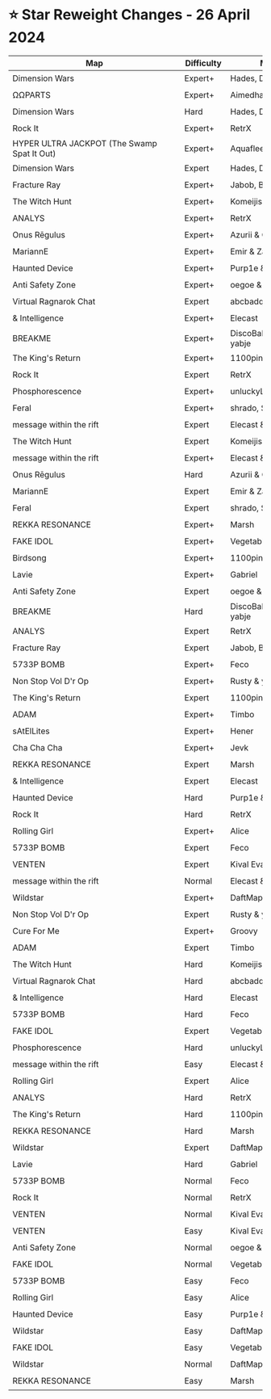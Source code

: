 # ⭐ Star Reweight Changes - 26 April 2024

| <div style="width:325px">Map</div> | <div style="width:75px">Difficulty</div> | <div style="width:200px">Mapper(s)</div> | <div style="width:175px">Star Rating Change</div> |
|-----|------------|-----------|---------------------------------------------------|
| Dimension Wars | Expert+ | Hades, Daan, Josh & Aqua | ⭐ 13.12 → ⭐ 13.48 |
| ΩΩPARTS | Expert+ | Aimedhades16 | ⭐ 13.06 → ⭐ 13.61 |
| Dimension Wars | Hard | Hades, Daan, Josh & Aqua | ⭐ 12.87 → ⭐ 13.47 |
| Rock It | Expert+ | RetrX | ⭐ 12.84 → ⭐ 12.82 |
| HYPER ULTRA JACKPOT (The Swamp Spat It Out) | Expert+ | Aquaflee & Helloiamdaan | ⭐ 12.59 → ⭐ 12.01 |
| Dimension Wars | Expert | Hades, Daan, Josh & Aqua | ⭐ 12.29 → ⭐ 12.74 |
| Fracture Ray | Expert+ | Jabob, Bitz & Luck | ⭐ 12.02 → ⭐ 11.97 |
| The Witch Hunt | Expert+ | Komeijisan051 | ⭐ 11.63 → ⭐ 11.11 |
| ANALYS | Expert+ | RetrX | ⭐ 11.48 → ⭐ 12.18 |
| Onus Rēgulus | Expert+ | Azurii & CMP1111 | ⭐ 11.32 → ⭐ 11.39 |
| MariannE | Expert+ | Emir & Zana | ⭐ 11.31 → ⭐ 11.98 |
| Haunted Device | Expert+ | Purp1e & yabje | ⭐ 10.87 → ⭐ 10.79 |
| Anti Safety Zone | Expert+ | oegoe & yabje | ⭐ 10.79 → ⭐ 10.65 |
| Virtual Ragnarok Chat | Expert | abcbadq | ⭐ 10.63 → ⭐ 10.01 |
| & Intelligence | Expert+ | Elecast | ⭐ 10.44 → ⭐ 10.18 |
| BREAKME | Expert+ | DiscoBaIIerz, DaftMaple & yabje | ⭐ 10.41 → ⭐ 9.78 |
| The King's Return | Expert+ | 1100ping_boi & Slayx | ⭐ 10.26 → ⭐ 10.2 |
| Rock It | Expert | RetrX | ⭐ 10.22 → ⭐ 9.78 |
| Phosphorescence | Expert+ | unluckyL & WalkingKat | ⭐ 10.19 → ⭐ 10.09 |
| Feral | Expert+ | shrado, Schwank & Fnyt | ⭐ 9.88 → ⭐ 10.58 |
| message within the rift | Expert | Elecast & Dereknalox123 | ⭐ 9.84 → ⭐ 10.27 |
| The Witch Hunt | Expert | Komeijisan051 | ⭐ 9.46 → ⭐ 9.2 |
| message within the rift | Expert+ | Elecast & Dereknalox123 | ⭐ 9.23 → ⭐ 9.63 |
| Onus Rēgulus | Hard | Azurii & CMP1111 | ⭐ 9.2 → ⭐ 8.92 |
| MariannE | Expert | Emir & Zana | ⭐ 9.2 → ⭐ 10.02 |
| Feral | Expert | shrado, Schwank & Fnyt | ⭐ 9.18 → ⭐ 9.02 |
| REKKA RESONANCE | Expert+ | Marsh | ⭐ 9.1 → ⭐ 9.38 |
| FAKE IDOL | Expert+ | Vegetable Mapping Team | ⭐ 9.06 → ⭐ 8.51 |
| Birdsong | Expert+ | 1100ping_boi | ⭐ 9.04 → ⭐ 9.33 |
| Lavie | Expert+ | Gabriel | ⭐ 9.03 → ⭐ 8.94 |
| Anti Safety Zone | Expert | oegoe & yabje | ⭐ 8.99 → ⭐ 9.23 |
| BREAKME | Hard | DiscoBaIIerz, DaftMaple & yabje | ⭐ 8.71 → ⭐ 9.08 |
| ANALYS | Expert | RetrX | ⭐ 8.69 → ⭐ 7.67 |
| Fracture Ray | Expert | Jabob, Bitz & Luck | ⭐ 8.54 → ⭐ 9.34 |
| 5733P BOMB | Expert+ | Feco | ⭐ 8.45 → ⭐ 8.75 |
| Non Stop Vol D'r Op | Expert+ | Rusty & yabje | ⭐ 8.21 → ⭐ 8.16 |
| The King's Return | Expert | 1100ping_boi & Slayx | ⭐ 8.15 → ⭐ 7.71 |
| ADAM | Expert+ | Timbo | ⭐ 7.85 → ⭐ 7.65 |
| sAtElLites | Expert+ | Hener | ⭐ 7.85 → ⭐ 7.98 |
| Cha Cha Cha | Expert+ | Jevk | ⭐ 7.78 → ⭐ 8.16 |
| REKKA RESONANCE | Expert | Marsh | ⭐ 7.63 → ⭐ 7.57 |
| & Intelligence | Expert | Elecast | ⭐ 7.53 → ⭐ 7.51 |
| Haunted Device | Hard | Purp1e & yabje | ⭐ 7.48 → ⭐ 7.77 |
| Rock It | Hard | RetrX | ⭐ 7.28 → ⭐ 7.83 |
| Rolling Girl | Expert+ | Alice | ⭐ 7.12 → ⭐ 8.06 |
| 5733P BOMB | Expert | Feco | ⭐ 7.07 → ⭐ 6.81 |
| VENTEN | Expert | Kival Evan | ⭐ 7.07 → ⭐ 7.17 |
| message within the rift | Normal | Elecast & Dereknalox123 | ⭐ 6.66 → ⭐ 6.51 |
| Wildstar | Expert+ | DaftMaple | ⭐ 6.64 → ⭐ 6.41 |
| Non Stop Vol D'r Op | Expert | Rusty & yabje | ⭐ 6.54 → ⭐ 6.63 |
| Cure For Me | Expert+ | Groovy | ⭐ 6.22 → ⭐ 6.51 |
| ADAM | Expert | Timbo | ⭐ 6.05 → ⭐ 6.23 |
| The Witch Hunt | Hard | Komeijisan051 | ⭐ 6.02 → ⭐ 5.7 |
| Virtual Ragnarok Chat | Hard | abcbadq | ⭐ 5.61 → ⭐ 7.26 |
| & Intelligence | Hard | Elecast | ⭐ 5.51 → ⭐ 5.71 |
| 5733P BOMB | Hard | Feco | ⭐ 5.39 → ⭐ 5.35 |
| FAKE IDOL | Expert | Vegetable Mapping Team | ⭐ 5.35 → ⭐ 6.0 |
| Phosphorescence | Hard | unluckyL & WalkingKat | ⭐ 4.97 → ⭐ 4.92 |
| message within the rift | Easy | Elecast & Dereknalox123 | ⭐ 4.94 → ⭐ 4.68 |
| Rolling Girl | Expert | Alice | ⭐ 4.83 → ⭐ 4.93 |
| ANALYS | Hard | RetrX | ⭐ 4.82 → ⭐ 4.92 |
| The King's Return | Hard | 1100ping_boi & Slayx | ⭐ 4.8 → ⭐ 4.85 |
| REKKA RESONANCE | Hard | Marsh | ⭐ 4.74 → ⭐ 5.09 |
| Wildstar | Expert | DaftMaple | ⭐ 4.58 → ⭐ 4.63 |
| Lavie | Hard | Gabriel | ⭐ 4.49 → ⭐ 4.24 |
| 5733P BOMB | Normal | Feco | ⭐ 4.36 → ⭐ 4.31 |
| Rock It | Normal | RetrX | ⭐ 4.26 → ⭐ 4.36 |
| VENTEN | Normal | Kival Evan | ⭐ 3.66 → ⭐ 3.71 |
| VENTEN | Easy | Kival Evan | ⭐ 3.33 → ⭐ 4.38 |
| Anti Safety Zone | Normal | oegoe & yabje | ⭐ 3.27 → ⭐ 3.91 |
| FAKE IDOL | Normal | Vegetable Mapping Team | ⭐ 3.25 → ⭐ 3.4 |
| 5733P BOMB | Easy | Feco | ⭐ 3.14 → ⭐ 3.64 |
| Rolling Girl | Easy | Alice | ⭐ 3.11 → ⭐ 4.25 |
| Haunted Device | Easy | Purp1e & yabje | ⭐ 3.08 → ⭐ 3.58 |
| Wildstar | Easy | DaftMaple | ⭐ 3.05 → ⭐ 3.7 |
| FAKE IDOL | Easy | Vegetable Mapping Team | ⭐ 3.04 → ⭐ 3.89 |
| Wildstar | Normal | DaftMaple | ⭐ 2.99 → ⭐ 3.39 |
| REKKA RESONANCE | Easy | Marsh | ⭐ 2.92 → ⭐ 3.47 |